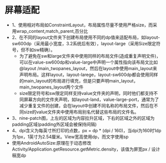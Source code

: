 # 屏幕适配
- 1、使用相对布局如ConstraintLayout，布局属性尽量不使用严格size，而采用wrap_content,match_parent,百分比
- 2、在不同的layout文件夹下创建布局使用不同的dp值来适配布局，如layout-sw600dp（采用最小宽度，3.2系统后有效），layout-large（采用Size限定符号，但不如sw精确）。
    - 为了避免在sw和large文件夹中使用同样的布局文件(造成重复声明文件)，可以在value-sw600dp和value-large中声明一个属性指向该布局文比如<item name="main_layout" type="layout"> @layout /main_twopanes_layout</item>，然后在layout中使用main_layout来声明布局。这样layout，layout-larege，layout-sw600dp都会使用同样的main_layout的布局进行填充，但是只要声明main_layout，main_twopanes_layout两个文件
    - size限定符号和sw限定同样支持value文件夹的声明，同时他们都支持不同屏幕方向的文件夹声明，如layout-land，value-large-port，通常为了减少重复文件的创建，会在layout中创建不同名称的布局文件，然后在不同size的value文件夹中使用布局别名代替这些布局的文件名。
- 3、nine-patch图，上左的区域为内容拉升区域，下右的区域之外的区域为padding区域(padding外区域会被保持间隔)
- 4、dpi含义为每英寸所打印的点数，px = dp * (dpi / 160)，当dpi为160时1dp为1px，1英寸为2.54厘米。View宽高使用dp，而文字使用sp
- 使用AndroidAutoSize:原理在于动态修改Activity/Application.getResource.getMetric.density，该值为屏宽px / 设计稿宽dp